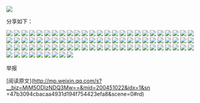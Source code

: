 ![](_resources/互联网产品和技术image0.jpg)

分享如下：

![](_resources/互联网产品和技术image1.jpg) ![](_resources/互联网产品和技术image2.jpg)
![](_resources/互联网产品和技术image3.jpg) ![](_resources/互联网产品和技术image4.jpg)
![](_resources/互联网产品和技术image5.jpg) ![](_resources/互联网产品和技术image6.jpg)
![](_resources/互联网产品和技术image7.jpg) ![](_resources/互联网产品和技术image8.jpg)
![](_resources/互联网产品和技术image9.jpg) ![](_resources/互联网产品和技术image10.jpg)
![](_resources/互联网产品和技术image11.jpg) ![](_resources/互联网产品和技术image12.jpg)
![](_resources/互联网产品和技术image13.jpg) ![](_resources/互联网产品和技术image14.jpg)
![](_resources/互联网产品和技术image15.jpg) ![](_resources/互联网产品和技术image16.jpg)
![](_resources/互联网产品和技术image17.jpg) ![](_resources/互联网产品和技术image18.jpg)
![](_resources/互联网产品和技术image19.jpg) ![](_resources/互联网产品和技术image20.jpg)
![](_resources/互联网产品和技术image21.jpg) ![](_resources/互联网产品和技术image22.jpg)
![](_resources/互联网产品和技术image23.jpg) ![](_resources/互联网产品和技术image24.jpg)
![](_resources/互联网产品和技术image25.jpg) ![](_resources/互联网产品和技术image26.jpg)
![](_resources/互联网产品和技术image27.jpg) ![](_resources/互联网产品和技术image28.jpg)
![](_resources/互联网产品和技术image29.jpg) ![](_resources/互联网产品和技术image30.jpg)
![](_resources/互联网产品和技术image31.jpg) ![](_resources/互联网产品和技术image32.jpg)
![](_resources/互联网产品和技术image33.jpg) ![](_resources/互联网产品和技术image34.jpg)
![](_resources/互联网产品和技术image35.jpg) ![](_resources/互联网产品和技术image36.jpg)
![](_resources/互联网产品和技术image37.jpg) ![](_resources/互联网产品和技术image38.jpg)
![](_resources/互联网产品和技术image39.jpg) ![](_resources/互联网产品和技术image40.jpg)
![](_resources/互联网产品和技术image41.jpg) ![](_resources/互联网产品和技术image42.jpg)
![](_resources/互联网产品和技术image43.jpg) ![](_resources/互联网产品和技术image44.jpg)
![](_resources/互联网产品和技术image45.jpg) ![](_resources/互联网产品和技术image46.jpg)
![](_resources/互联网产品和技术image47.jpg) ![](_resources/互联网产品和技术image48.jpg)
![](_resources/互联网产品和技术image49.jpg) ![](_resources/互联网产品和技术image50.jpg)
![](_resources/互联网产品和技术image51.jpg) ![](_resources/互联网产品和技术image52.jpg)
![](_resources/互联网产品和技术image53.jpg) ![](_resources/互联网产品和技术image54.jpg)
![](_resources/互联网产品和技术image55.jpg) ![](_resources/互联网产品和技术image56.jpg)
![](_resources/互联网产品和技术image57.jpg) ![](_resources/互联网产品和技术image58.jpg)
![](_resources/互联网产品和技术image59.jpg) ![](_resources/互联网产品和技术image60.jpg)
![](_resources/互联网产品和技术image61.jpg) ![](_resources/互联网产品和技术image62.jpg)
![](_resources/互联网产品和技术image63.jpg) ![](_resources/互联网产品和技术image64.jpg)
![](_resources/互联网产品和技术image65.jpg) ![](_resources/互联网产品和技术image66.jpg)
![](_resources/互联网产品和技术image67.jpg) ![](_resources/互联网产品和技术image68.jpg)
![](_resources/互联网产品和技术image69.jpg) ![](_resources/互联网产品和技术image70.jpg)
![](_resources/互联网产品和技术image71.jpg) ![](_resources/互联网产品和技术image72.jpg)
![](_resources/互联网产品和技术image73.jpg) ![](_resources/互联网产品和技术image74.jpg)
![](_resources/互联网产品和技术image75.jpg) ![](_resources/互联网产品和技术image76.jpg)
![](_resources/互联网产品和技术image77.jpg) ![](_resources/互联网产品和技术image78.jpg)
![](_resources/互联网产品和技术image79.jpg) ![](_resources/互联网产品和技术image80.jpg)
![](_resources/互联网产品和技术image81.jpg) ![](_resources/互联网产品和技术image82.jpg)
![](_resources/互联网产品和技术image83.jpg) ![](_resources/互联网产品和技术image84.jpg)

举报

[阅读原文](http://mp.weixin.qq.com/s?__biz=MjM5ODIzNDQ3Mw==&mid=200451022&idx=1&sn
=47b3094cbacaa4931d194f754423efa8&scene=0#rd)

